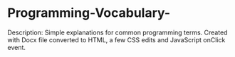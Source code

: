 # Programming-Vocabulary-

Description: Simple explanations for common programming terms. 
Created with Docx file converted to HTML, a few CSS edits and JavaScript onClick event. 
